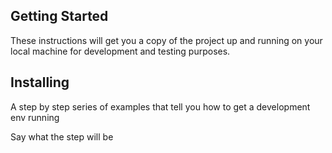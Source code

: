 ## Getting Started

These instructions will get you a copy of the project up and running on your local machine for development and testing purposes.


## Installing

A step by step series of examples that tell you how to get a development env running

Say what the step will be

